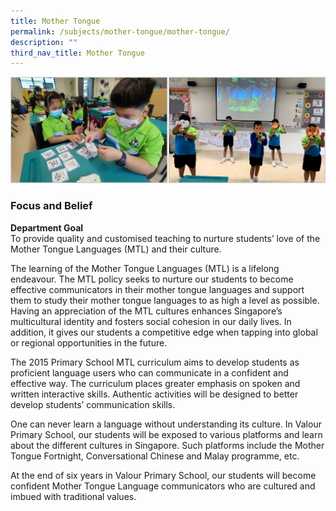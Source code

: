 ```yaml
---
title: Mother Tongue
permalink: /subjects/mother-tongue/mother-tongue/
description: ""
third_nav_title: Mother Tongue
---
```

![](/images/mt-1.png)

### Focus and Belief

**Department Goal** <br>
To provide quality and customised teaching to nurture students’ love of the Mother Tongue Languages (MTL) and their culture.

The learning of the Mother Tongue Languages (MTL) is a lifelong endeavour. The MTL policy seeks to nurture our students to become effective communicators in their mother tongue languages and support them to study their mother tongue languages to as high a level as possible. Having an appreciation of the MTL cultures enhances Singapore’s multicultural identity and fosters social cohesion in our daily lives. In addition, it gives our students a competitive edge when tapping into global or regional opportunities in the future.

The 2015 Primary School MTL curriculum aims to develop students as proficient language users who can communicate in a confident and effective way. The curriculum places greater emphasis on spoken and written interactive skills. Authentic activities will be designed to better develop students’ communication skills.

One can never learn a language without understanding its culture. In Valour Primary School, our students will be exposed to various platforms and learn about the different cultures in Singapore. Such platforms include the Mother Tongue Fortnight, Conversational Chinese and Malay programme, etc.

At the end of six years in Valour Primary School, our students will become confident Mother Tongue Language communicators who are cultured and imbued with traditional values.